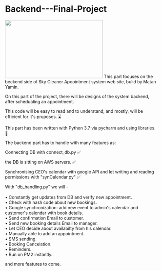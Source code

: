 # Backend---Final-Project
<img src="https://i.ibb.co/WnBBRwt/Sky-cleaner-backend.png" height="190" width="320">
This part focuses on the beckend side of Sky Cleaner Apoointment system web site, bulid by Matan Yamin.

On this part of the project, there will be designs of the system backend, after schedualing an appointment.

This code will be easy to read and to understand, and mostly, will be efficient for it's pruposes. &#8987; <br>

This part has been written with Python 3.7 via pycharm and using libraries. &#128013; <br>

The backend part has to handle with many features as:

Connecting DB with connect_db.py &#9989; <br>

the DB is sitting on AWS servers. &#9989; <br>

Synchronising CEO's calendar with google API and let writing and reading permissions with "synCalendar.py" &#9989; <br>

With "db_handling.py" we will -<br><br>
&#8226; Constantly get updates from DB and verify new appointment.<br>
&#8226; Check with hash code about new bookings.<br>
&#8226; Google synchronization: add new event to admin's calendar and customer's calendar with book details.<br>
&#8226; Send confirmation Email to customer.<br>
&#8226; Send new booking details Email to manager.<br>
&#8226; Let CEO decide about availabilty from his calendar.<br>
&#8226; Manually able to add an appointment.<br>
&#8226; SMS sending. <br>
&#8226; Booking Cancelation. <br>
&#8226; Reminders. <br>
&#8226; Run on PM2 instantly. <br>


and more features to come.

